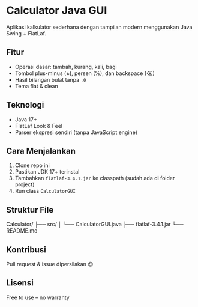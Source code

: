 # Calculator Java GUI

Aplikasi kalkulator sederhana dengan tampilan modern menggunakan Java Swing + FlatLaf.

## Fitur
- Operasi dasar: tambah, kurang, kali, bagi
- Tombol plus-minus (±), persen (%), dan backspace (⌫)
- Hasil bilangan bulat tanpa `.0`
- Tema flat & clean

## Teknologi
- Java 17+
- FlatLaf Look & Feel
- Parser ekspresi sendiri (tanpa JavaScript engine)

## Cara Menjalankan
1. Clone repo ini
2. Pastikan JDK 17+ terinstal
3. Tambahkan `flatlaf-3.4.1.jar` ke classpath (sudah ada di folder project)
4. Run class `CalculatorGUI`

## Struktur File
Calculator/
├── src/
│   └── CalculatorGUI.java
├── flatlaf-3.4.1.jar
└── README.md


## Kontribusi
Pull request & issue dipersilakan 😉

## Lisensi
Free to use – no warranty
